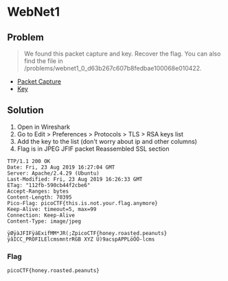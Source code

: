 # WebNet1

## Problem

> We found this packet capture and key. Recover the flag. You can also find the file in /problems/webnet1_0_d63b267c607b8fedbae100068e010422.

* [Packet Capture](./capture.pcap)
* [Key](./picopico.key)

## Solution

1. Open in Wireshark
2. Go to Edit > Preferences > Protocols > TLS > RSA keys list
3. Add the key to the list (don't worry about ip and other columns)
4. Flag is in JPEG JFIF packet Reassembled SSL section

```
TTP/1.1 200 OK
Date: Fri, 23 Aug 2019 16:27:04 GMT
Server: Apache/2.4.29 (Ubuntu)
Last-Modified: Fri, 23 Aug 2019 16:26:33 GMT
ETag: "112fb-590cb44f2cbe6"
Accept-Ranges: bytes
Content-Length: 70395
Pico-Flag: picoCTF{this.is.not.your.flag.anymore}
Keep-Alive: timeout=5, max=99
Connection: Keep-Alive
Content-Type: image/jpeg

ÿØÿàJFIFÿáExifMM*JR(;ZpicoCTF{honey.roasted.peanuts}ÿâICC_PROFILElcmsmntrRGB XYZ Ü)9acspAPPLöÖÓ-lcms
```

### Flag

`picoCTF{honey.roasted.peanuts}`